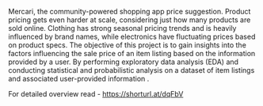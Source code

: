 Mercari, the community-powered shopping app price suggestion.
Product pricing gets even harder at scale, considering just how many products are sold online.
Clothing has strong seasonal pricing trends and is heavily influenced by brand names, while electronics have fluctuating prices based on product specs. 
The objective of this project is to gain insights into the factors influencing the sale price of an item listing based on the information provided by a user. 
By performing exploratory data analysis (EDA) and conducting statistical and probabilistic analysis on a dataset of item listings and associated user-provided information .

For detailed overview read - https://shorturl.at/dqFbV
